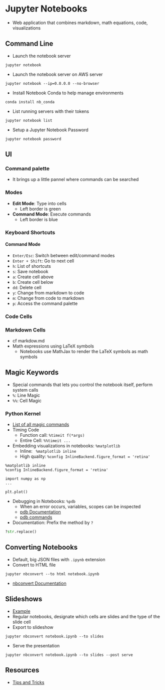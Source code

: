 # Jupyter Notebooks

* Web application that combines markdown, math equations, code, visualizations

## Command Line

* Launch the notebook server
```
jupyter notebook
```
* Launch the notebook server on AWS server
```
jupyter notebook --ip=0.0.0.0 --no-browser
```
* Install Notebook Conda to help manage environments
```
conda install nb_conda
```
* List running servers with their tokens
```
jupyter notebook list
```
* Setup a Jupyter Notebook Password
```
jupyter notebook password
```

## UI

### Command palette

* It brings up a little pannel where commands can be searched

### Modes

* **Edit Mode**: Type into cells
  * Left border is green
* **Command Mode**: Execute commands
  * Left border is blue

### Keyboard Shortcuts

#### Command Mode

* `Enter/Esc`: Switch between edit/command modes
* `Enter + Shift`: Go to next cell
* `h`: List of shortcuts
* `s`: Save notebook
* `a`: Create cell above
* `b`: Create cell below
* `dd`: Delete cell
* `y`: Change from markdown to code
* `m`: Change from code to markdown
* `p`: Access the command palette

### Code Cells

### Markdown Cells

* cf markdow.md
* Math expressions using LaTeX symbols
  * Notebooks use MathJax to render the LaTeX symbols as math symbols

## Magic Keywords

* Special commands that lets you control the notebook itself, perform system calls
* `%`: Line Magic
* `%%`: Cell Magic

### Python Kernel

* [List of all magic commands](http://ipython.readthedocs.io/en/stable/interactive/magics.html)
* Timing Code
  * Function call: `%timeit f(*args)`
  * Entire Cell: `%%timeit ...`
* Embedding visualizations in notebooks: `%matplotlib`
  * Inline: ` %matplotlib inline`
  * High quality: `%config InlineBackend.figure_format = 'retina'`
```
%matplotlib inline
%config InlineBackend.figure_format = 'retina'

import numpy as np
...

plt.plot()
```
* Debugging in Notebooks: `%pdb`
  * When an error occurs, variables, scopes can be inspected
  * [pdb Documentation](https://docs.python.org/3/library/pdb.html)
  * [pdb commands](https://docs.python.org/3.5/library/pdb.html#debugger-commands)
* Documentation: Prefix the method by `?`
```python
?str.replace()
```

## Converting Notebooks

* Default, big JSON files with `.ipynb` extension
* Convert to HTML file
```
jupyter nbconvert --to html notebook.ipynb
```
* [nbconvert Documentation](https://nbconvert.readthedocs.io/en/latest/usage.html)

## Slideshows

* [Example](http://nbviewer.jupyter.org/format/slides/github/jorisvandenbossche/2015-PyDataParis/blob/master/pandas_introduction.ipynb#)
* Regular notebooks, designate which cells are slides and the type of the slide cell
* Export to slideshow
```
jupyter nbconvert notebook.ipynb --to slides
```
* Serve the presentation
```
jupyter nbconvert notebook.ipynb --to slides --post serve
```

## Resources

* [Tips and Tricks](https://www.dataquest.io/blog/jupyter-notebook-tips-tricks-shortcuts/)
